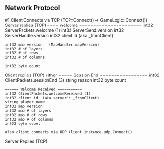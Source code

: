 ﻿## Network Protocol

#1 Client Connects via TCP  (TCP::Connect()  -> GameLogic::Connect())
Server replies (TCP)
    ==== welcome ======================
	int32 ServerPackets.welcome (1)
	int32 ServerSend.version
	int32 ServerHandle.version
	int32 client id   (aka _fromClient)

    int32 map version   (MapHandler.mapVersion)
	int32 # of layers
	int32 # of rows
	int32 # of columns

	int32 byte count

Client replies (TCP) either
    ===== Session End =================
	int32 ClientPackets.sessionEnd (3)
	string reason
	int32 byte count

	====== Welcome Received ===========
	int32 ClientPackets.welcomeReceived (1)
	int32 client id  (aka server's _fromClient)
	string player name
	int32 map version
	int32 map # of layers
	int32 map # of rows
	int32 map # of columns
	int32 byte count

	also client connects via UDP Client.instance.udp.Connect()

Server Replies (TCP)





